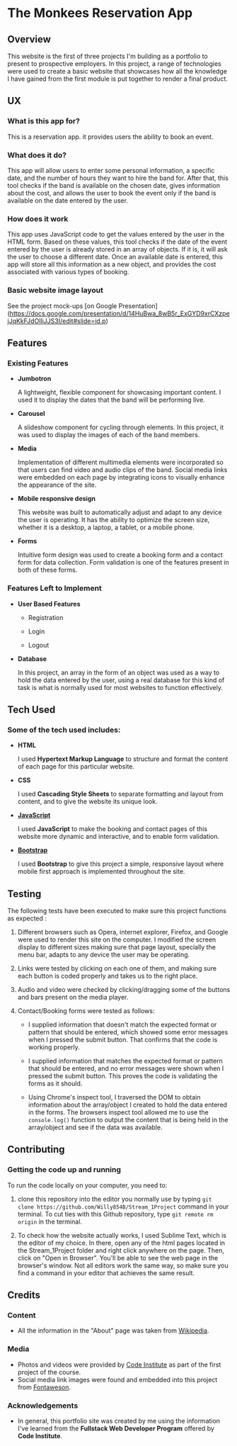# The Monkees Reservation App
## Overview
This website is the first of three projects I'm building as a portfolio to present to prospective employers. In this project, a range of technologies were used to create a basic website that showcases how all the knowledge I have gained from the first module is put together to render a final product.
## UX
### What is this app for?
This is a reservation app. it provides users the ability to book an event.
### What does it do?
This app will allow users to enter some personal information, a specific date, and the number of hours they want to hire the band for. After that, this tool checks if the band is available on the chosen date, gives information about the cost, and allows the user to book the event only if the band is available on the date entered by the user.
### How does it work
This app uses JavaScript code to get the values entered by the user in the HTML form. Based on these values, this tool checks if the date of the event entered by the user is already stored in an array of objects. If it is, it will ask the user to choose a different date. Once an available date is entered, this app will store all this information as a new object, and provides the cost associated with various types of booking.
### Basic website image layout
See the project mock-ups [on Google Presentation]
(https://docs.google.com/presentation/d/14HuBwa_8wB5r_ExGYD9xrCXzpejJqKkFJdOlliJJS3I/edit#slide=id.p)
## Features
### Existing Features
- **Jumbotron**

	A lightweight, flexible component for showcasing important content. I used it to display the dates that the band will be performing live.
- **Carousel**

	A slideshow component for cycling through elements. In this project, it was used to display the images of each of the band members.
- **Media**

	Implementation of different multimedia elements were incorporated so that users can find video and audio clips of the band.
	Social media links were embedded on each page by integrating icons to visually enhance the appearance of the site.
- **Mobile responsive design**

	This website was built to automatically adjust and adapt to any device the user is operating. It has the ability to optimize the screen size, whether it is a desktop, a laptop, a tablet, or a mobile phone.
- **Forms**

	Intuitive form design was used to create a booking form and a contact form for data collection. Form validation is one of the features present in both of these forms.

### Features Left to Implement
- **User Based Features**

	- Registration

	- Login

	- Logout

- **Database**

	In this project, an array in the form of an object was used as a way to hold the data entered by the user, using a real database for this kind of task is what is normally used for most websites to function effectively.

## Tech Used
### Some of the tech used includes:
- **HTML**

	I used **Hypertext Markup Language** to structure and format the content of each page for this particular website.

- **CSS**

	I used **Cascading Style Sheets** to separate formatting and layout from content, and to give the website its unique look.

- **[JavaScript](https://www.javascript.com)**

	I used **JavaScript** to make the booking and contact pages of this website more dynamic and interactive, and to enable form validation.

- **[Bootstrap](https://getbootstrap.com/)** 

   	I used **Bootstrap** to give this project a simple, responsive layout where mobile first approach is implemented throughout the site.

## Testing
The following tests have been executed to make sure this project functions as expected :

1. Different browsers such as Opera, internet explorer, Firefox, and Google were used to render this site on the computer. I modified the screen display to different sizes making sure that page layout, specially the menu bar, adapts to any device the user may be operating. 

2. Links were tested by clicking on each one of them, and making sure each button is coded properly and takes us to the right place.

3. Audio and video were checked by clicking/dragging some of the buttons and bars present on the media player.

4. Contact/Booking forms were tested as follows:

	- I supplied information that doesn't match the expected format or pattern that should be entered, which showed some error messages when I pressed the submit button. That confirms that the code is working properly.

	- I supplied information that matches the expected format or pattern that should be entered, and no error messages were shown when I pressed the submit button. This proves the code is validating the forms as it should.

	- Using Chrome's inspect tool, I traversed the DOM to obtain information about the array/object I created to hold the data entered in the forms. The browsers inspect tool allowed me to use the ```console.log()``` function to output the content that is being held in the array/object and see if the data was available. 

## Contributing
### Getting the code up and running
To run the code locally on your computer, you need to:

1. clone this repository into the editor you normally use by typing ```git clone https://github.com/Willy854B/Stream_1Project``` command in your terminal. To cut ties with this Github repository, type ```git remote rm origin``` in the terminal.

2. To check how the website actually works, I used Sublime Text, which is the editor of my choice. In there, open any of the html pages located in the Stream_1Project folder and right click anywhere on the page. Then, click on "Open in Browser". You'll be able to see the web page in the browser's window. Not all editors work the same way, so make sure you find a command in your editor that achieves the same result. 

## Credits
### Content
- All the information in the "About" page was taken from [Wikipedia](https://en.wikipedia.org/w/index.php?title=Special:Search&search=the+monkees&fulltext=1&profile=default&ns0=1).

### Media
- Photos and videos were provided by [Code Institute](https://codeinstitute.net) as part of the first project of the course.
- Social media link images were found and embedded into this project from [Fontaweson](https://codeinstitute.net).

### Acknowledgements
- In general, this portfolio site was created by me using the information I've learned from the **Fullstack Web Developer Program** offered by **Code Institute**.   